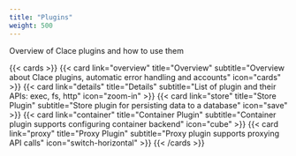 ```yaml
---
title: "Plugins"
weight: 500
---
```


Overview of Clace plugins and how to use them

{{< cards >}}
{{< card link="overview" title="Overview" subtitle="Overview about Clace plugins, automatic error handling and accounts" icon="cards" >}}
{{< card link="details" title="Details" subtitle="List of plugin and their APIs: exec, fs, http" icon="zoom-in" >}}
{{< card link="store" title="Store Plugin" subtitle="Store plugin for persisting data to a database" icon="save" >}}
{{< card link="container" title="Container Plugin" subtitle="Container plugin supports configuring container backend" icon="cube" >}}
{{< card link="proxy" title="Proxy Plugin" subtitle="Proxy plugin supports proxying API calls" icon="switch-horizontal" >}}
{{< /cards >}}
